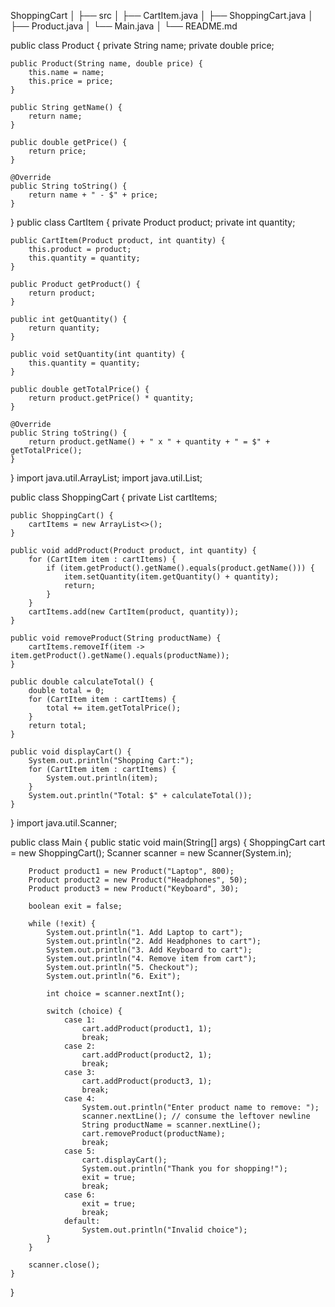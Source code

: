 ShoppingCart
│
├── src
│   ├── CartItem.java
│   ├── ShoppingCart.java
│   ├── Product.java
│   └── Main.java
│
└── README.md


public class Product {
    private String name;
    private double price;

    public Product(String name, double price) {
        this.name = name;
        this.price = price;
    }

    public String getName() {
        return name;
    }

    public double getPrice() {
        return price;
    }

    @Override
    public String toString() {
        return name + " - $" + price;
    }
}
public class CartItem {
    private Product product;
    private int quantity;

    public CartItem(Product product, int quantity) {
        this.product = product;
        this.quantity = quantity;
    }

    public Product getProduct() {
        return product;
    }

    public int getQuantity() {
        return quantity;
    }

    public void setQuantity(int quantity) {
        this.quantity = quantity;
    }

    public double getTotalPrice() {
        return product.getPrice() * quantity;
    }

    @Override
    public String toString() {
        return product.getName() + " x " + quantity + " = $" + getTotalPrice();
    }
}
import java.util.ArrayList;
import java.util.List;

public class ShoppingCart {
    private List<CartItem> cartItems;

    public ShoppingCart() {
        cartItems = new ArrayList<>();
    }

    public void addProduct(Product product, int quantity) {
        for (CartItem item : cartItems) {
            if (item.getProduct().getName().equals(product.getName())) {
                item.setQuantity(item.getQuantity() + quantity);
                return;
            }
        }
        cartItems.add(new CartItem(product, quantity));
    }

    public void removeProduct(String productName) {
        cartItems.removeIf(item -> item.getProduct().getName().equals(productName));
    }

    public double calculateTotal() {
        double total = 0;
        for (CartItem item : cartItems) {
            total += item.getTotalPrice();
        }
        return total;
    }

    public void displayCart() {
        System.out.println("Shopping Cart:");
        for (CartItem item : cartItems) {
            System.out.println(item);
        }
        System.out.println("Total: $" + calculateTotal());
    }
}
import java.util.Scanner;

public class Main {
    public static void main(String[] args) {
        ShoppingCart cart = new ShoppingCart();
        Scanner scanner = new Scanner(System.in);

        Product product1 = new Product("Laptop", 800);
        Product product2 = new Product("Headphones", 50);
        Product product3 = new Product("Keyboard", 30);

        boolean exit = false;

        while (!exit) {
            System.out.println("1. Add Laptop to cart");
            System.out.println("2. Add Headphones to cart");
            System.out.println("3. Add Keyboard to cart");
            System.out.println("4. Remove item from cart");
            System.out.println("5. Checkout");
            System.out.println("6. Exit");

            int choice = scanner.nextInt();

            switch (choice) {
                case 1:
                    cart.addProduct(product1, 1);
                    break;
                case 2:
                    cart.addProduct(product2, 1);
                    break;
                case 3:
                    cart.addProduct(product3, 1);
                    break;
                case 4:
                    System.out.println("Enter product name to remove: ");
                    scanner.nextLine(); // consume the leftover newline
                    String productName = scanner.nextLine();
                    cart.removeProduct(productName);
                    break;
                case 5:
                    cart.displayCart();
                    System.out.println("Thank you for shopping!");
                    exit = true;
                    break;
                case 6:
                    exit = true;
                    break;
                default:
                    System.out.println("Invalid choice");
            }
        }

        scanner.close();
    }
}
